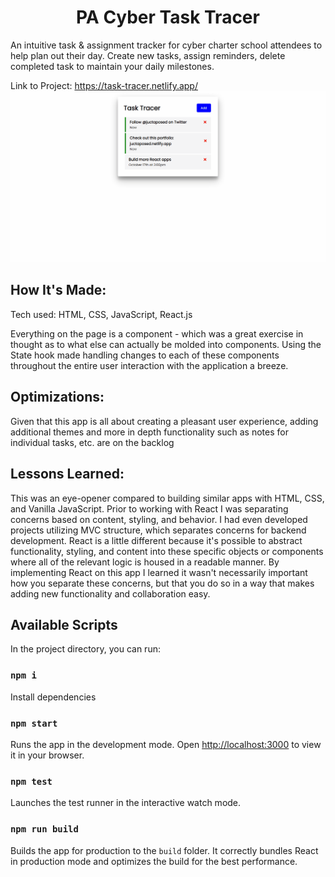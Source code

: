 <div align="center">

# PA Cyber Task Tracer

</div>

An intuitive task & assignment tracker for cyber charter school attendees to help plan out their day. Create new tasks, assign reminders, delete completed task to maintain your daily milestones.

Link to Project: https://task-tracer.netlify.app/
![](https://github.com/juctaposed/PAcyber-assignment-tracer/blob/main/public/taskTracerDemo.gif)

## How It's Made:
Tech used: HTML, CSS, JavaScript, React.js

Everything on the page is a component - which was a great exercise in thought as to what else can actually be molded into components. Using the State hook made handling changes to each of these components throughout the entire user interaction with the application a breeze. 

## Optimizations:

Given that this app is all about creating a pleasant user experience, adding additional themes and more in depth functionality such as notes for individual tasks, etc. are on the backlog

## Lessons Learned:

This was an eye-opener compared to building similar apps with HTML, CSS, and Vanilla JavaScript. Prior to working with React I was separating concerns based on content, styling, and behavior. I had even developed projects utilizing MVC structure, which separates concerns for backend development. React is a little different because it's possible to abstract functionality, styling, and content into these specific objects or components where all of the relevant logic is housed in a readable manner. By implementing React on this app I learned it wasn't necessarily important how you separate these concerns, but that you do so in a way that makes adding new functionality and collaboration easy. 


## Available Scripts

In the project directory, you can run:

### `npm i`

Install dependencies

### `npm start`

Runs the app in the development mode.
Open [http://localhost:3000](http://localhost:3000) to view it in your browser.

### `npm test`

Launches the test runner in the interactive watch mode.

### `npm run build`

Builds the app for production to the `build` folder.
It correctly bundles React in production mode and optimizes the build for the best performance.
